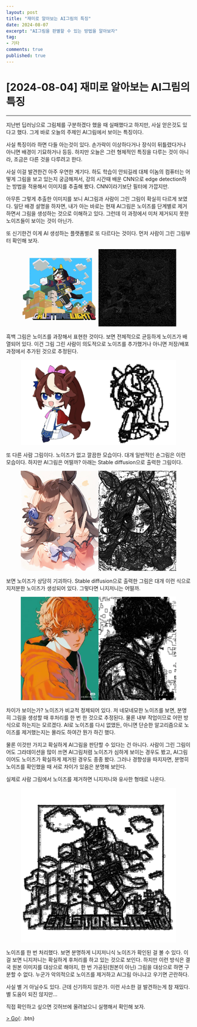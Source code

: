 ```yaml
---
layout: post
title: "재미로 알아보는 AI그림의 특징"
date: 2024-08-07
excerpt: "AI그림을 판별할 수 있는 방법을 알아보자"
tag: 
- 기타
comments: true
published: true
---
```


# [2024-08-04] 재미로 알아보는 AI그림의 특징

---
<style>
    .img {
        display: flex; 
            justify-content: center; 
    }
</style>

지난번 딥러닝으로 그림체를 구분하겠다 했을 때 실패했다고 하지만, 사실 얻은것도 있다고 했다. 그게 바로 오늘의 주제인 AI그림에서 보이는 특징이다.

사실 특징이라 하면 다들 아는것이 있다. 손가락이 이상하다거나 장식이 뒤틀렸다거나 아니면 배경이 기묘하거나 등등. 하지만 오늘은 그런 형체적인 특징을 다루는 것이 아니라, 조금은 다른 것을 다루려고 한다.

사실 이걸 발견한건 아주 우연한 계기다. 하도 학습이 안되길레 대체 이놈의 컴퓨터는 어떻게 그림을 보고 있는지 궁금해져서, 강의 시간때 배운 CNN으로 edge detection하는 방법을 적용해서 이미지를 추출해 봤다. CNN이라기보단 필터에 가깝지만.

아무튼 그렇게 추출한 이미지를 보니 AI그림과 사람이 그린 그림이 확실히 다르게 보였다. 일단 배경 설명을 하자면, 내가 아는 바로는 현재 AI그림은 노이즈를 단계별로 제거하면서 그림을 생성하는 것으로 이해하고 있다. 그런데 이 과정에서 미처 제거되지 못한 노이즈들이 보이는 것이 아닌가. 

또 신기한건 이게 AI 생성하는 플랫폼별로 또 다르다는 것이다. 먼저 사람이 그린 그림부터 확인해 보자.

<figure class="img" align="center">
    <a href="/images/26be9cadf95796d24e1407752806d772cc6fb417c16545b67342b85b136a4d8a.webp">
        <img src="/images/26be9cadf95796d24e1407752806d772cc6fb417c16545b67342b85b136a4d8a.webp">
    </a>
    <a href="/images/a013c9609b5e67988a8f46a5ddefa2927e6b124967c25791bcd3f0566a71855c.webp">
        <img src="/images/a013c9609b5e67988a8f46a5ddefa2927e6b124967c25791bcd3f0566a71855c.webp">
    </a>
</figure>

흑백 그림은 노이즈를 과장해서 표현한 것이다. 보면 전체적으로 균등하게 노이즈가 배열되어 있다. 이건 그림 그린 사람이 의도적으로 노이즈를 추가했거나 아니면 저장/배포 과정에서 추가된 것으로 추정된다.


<figure class="img" align="center">
    <a href="/images/6d2d0ab24dbe2caae3319c87449986b52b805e9b84f5b863a47ce11abb912b50.webp">
        <img src="/images/6d2d0ab24dbe2caae3319c87449986b52b805e9b84f5b863a47ce11abb912b50.webp">
    </a>
    <a href="/images/62e63d079cd7dc372aecdbd54f980a2bf0d84b0806aae53b97a50459103aaa0e.webp">
        <img src="/images/62e63d079cd7dc372aecdbd54f980a2bf0d84b0806aae53b97a50459103aaa0e.webp">
    </a>
</figure>

또 다른 사람 그림이다. 노이즈가 없고 깔끔한 모습이다. 대개 일반적인 손그림은 이런 모습이다. 하지만 AI그림은 어떨까? 아래는 Stable diffusion으로 출력한 그림이다.

<figure class="img" align="center">
    <a href="/images/f2f1065bbf7156ad3e40552356ac1ec578be46ef64e51384a3bf0fceb81b07e6.webp">
        <img src="/images/f2f1065bbf7156ad3e40552356ac1ec578be46ef64e51384a3bf0fceb81b07e6.webp">
    </a>
    <a href="/images/2cf6a9dcb307bf173ccd7b2c1b54ead963171f28f28f7419c01e462ea4486f2a.webp">
        <img src="/images/2cf6a9dcb307bf173ccd7b2c1b54ead963171f28f28f7419c01e462ea4486f2a.webp">
    </a>
</figure>

보면 노이즈가 상당히 기괴하다. Stable diffusion으로 출력한 그림은 대개 이런 식으로 지저분한 노이즈가 생성되어 있다. 그렇다면 니지저니는 어떨까.

<figure class="img" align="center">
    <a href="/images/f37f1c8bea7bfe77fc2d1c5b32aaf13fecdc6f2aa986a72dbf350b9ebc96c39f.webp">
        <img src="/images/f37f1c8bea7bfe77fc2d1c5b32aaf13fecdc6f2aa986a72dbf350b9ebc96c39f.webp">
    </a>
    <a href="/images/f53229a8fa94d6f0ccb23820b9d93bab717312e281f83128e294160a6f92788f.webp">
        <img src="/images/f53229a8fa94d6f0ccb23820b9d93bab717312e281f83128e294160a6f92788f.webp">
    </a>
</figure>

차이가 보이는가? 노이즈가 비교적 정제되어 있다. 저 네모네모한 노이즈를 보면, 분명히 그림을 생성할 때 후처리를 한 번 한 것으로 추정된다. 물론 내부 작업이므로 어떤 방식으로 하는지는 모르겠다. AI로 노이즈를 다시 없앴든, 아니면 단순한 알고리즘으로 노이즈를 제거했는지는 몰라도 하여간 뭔가 하긴 했다.

물론 이것만 가지고 확실하게 AI그림을 판단할 수 있다는 건 아니다. 사람이 그린 그림이어도 그라데이션을 많이 쓰면 AI그림처렴 노이즈가 심하게 보이는 경우도 봤고, AI그림이어도 노이즈가 확실하게 제거된 경우도 종종 봤다. 그러나 경향성을 따지자면, 분명히 노이즈를 확인했을 때 서로 차이가 있음은 분명해 보인다.

실제로 사람 그림에서 노이즈를 제거하면 니지저니와 유사한 형태로 나온다.

<figure class="img" align="center">
    <a href="/images/c71105d8f7c9f8eb858f58b6bc9730470e99aea9368b742b3ebe3075bed8e04c.webp">
        <img src="/images/c71105d8f7c9f8eb858f58b6bc9730470e99aea9368b742b3ebe3075bed8e04c.webp">
    </a>
</figure>

노이즈를 한 번 처리했다. 보면 분명하게 니지저니식 노이즈가 확인된 걸 볼 수 있다. 이걸 보면 니지저니는 확실하게 후처리를 하고 있는 것으로 보인다. 하지만 이런 방식은 결국 원본 이미지를 대상으로 해야지, 한 번 가공된(원본이 아닌) 그림을 대상으로 하면 구분할 수 없다. 누군가 악의적으로 노이즈를 제거하고 AI그림 아니냐고 우기면 곤란하다.

사실 별 거 아닐수도 있다. 근데 신기하지 않은가. 이런 사소한 걸 발견하는게 참 재밌다. 별 도움이 되진 않지만...

직접 확인하고 싶으면 깃허브에 올려놨으니 실행해서 확인해 보자.

[> Go](https://github.com/onetwohour/NoiseCheck){: .btn}